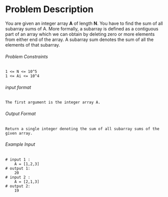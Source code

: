 # Problem Description

You are given an integer array **A** of length **N**.
You have to find the sum of all subarray sums of A.
More formally, a subarray is defined as a contiguous part of an array which we can obtain by deleting zero or more elements from either end of the array.
A subarray sum denotes the sum of all the elements of that subarray.

###### Problem Constraints

```
1 <= N <= 10^5
1 <= Ai <= 10^4
```

###### input format

``` 
The first argument is the integer array A.
```

###### Output Format

```
Return a single integer denoting the sum of all subarray sums of the given array.
```

###### Example Input

```
# input 1 : 
    A = [1,2,3]
# output 1: 
    20
# input 2 : 
    A = [2,1,3]
# output 2: 
    19
```
